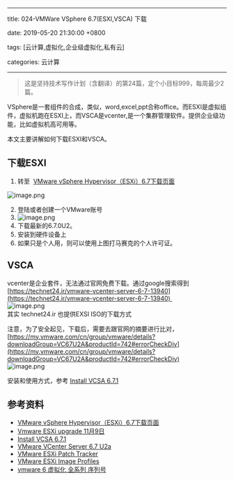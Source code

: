 
---

title: 024-VMWare VSphere 6.7(ESXI,VSCA) 下载

date: 2019-05-20 21:30:00 +0800

tags: [云计算,虚拟化,企业级虚拟化,私有云]

categories: 云计算

---
> 这是坚持技术写作计划（含翻译）的第24篇，定个小目标999，每周最少2篇。



VSphere是一套组件的合成，类似，word,excel,ppt合称office。而ESXI是虚拟组件，虚拟机跑在ESXI上，而VSCA是vcenter,是一个集群管理软件。提供企业级功能，比如虚拟机高可用等。

本文主要讲解如何下载ESXI和VSCA。

<a name="QvLjj"></a>
## 下载ESXI

1. 转至  [VMware vSphere Hypervisor（ESXi）6.7下载页面](https://my.vmware.com/web/vmware/evalcenter?p=free-esxi6)

![image.png](https://cdn.nlark.com/yuque/0/2019/png/226273/1558333257691-7387ac13-94fc-43fb-b29d-9ff232ca77c9.png#align=left&display=inline&height=531&name=image.png&originHeight=531&originWidth=1151&size=70459&status=done&width=1151)

2. 登陆或者创建一个VMware账号
2. ![image.png](https://cdn.nlark.com/yuque/0/2019/png/226273/1558333321551-eae0c876-c98e-484c-8e4d-bb9b623bf3e1.png#align=left&display=inline&height=516&name=image.png&originHeight=516&originWidth=1033&size=57459&status=done&width=1033)
2. 下载最新的6.7.0U2。
2. 安装到硬件设备上
2. 如果只是个人用，则可以使用上图打马赛克的个人许可证。

<a name="gVRsU"></a>
## VSCA
vcenter是企业套件，无法通过官网免费下载。通过google搜索得到<br />[https://technet24.ir/vmware-vcenter-server-6-7-13940](https://technet24.ir/vmware-vcenter-server-6-7-13940) <br />![image.png](https://cdn.nlark.com/yuque/0/2019/png/226273/1558334332060-23ee4240-2db2-4a0f-bcf8-0bc3bb3a7bcb.png#align=left&display=inline&height=771&name=image.png&originHeight=771&originWidth=755&size=147702&status=done&width=755)<br />其实 technet24.ir 也提供EXSI ISO的下载方式

注意，为了安全起见，下载后，需要去跟官网的摘要进行比对，<br />[https://my.vmware.com/cn/group/vmware/details?downloadGroup=VC67U2A&productId=742#errorCheckDiv](https://my.vmware.com/cn/group/vmware/details?downloadGroup=VC67U2A&productId=742#errorCheckDiv)<br />![image.png](https://cdn.nlark.com/yuque/0/2019/png/226273/1558334892852-4ff231a2-498f-4795-aadc-9cc7e20ae821.png#align=left&display=inline&height=294&name=image.png&originHeight=294&originWidth=1480&size=49917&status=done&width=1480)

安装和使用方式，参考 [Install VCSA 6.7.1](https://blog.51cto.com/happynews/2312006)

<a name="szit3"></a>
## 参考资料

- [VMware vSphere Hypervisor（ESXi）6.7下载页面](https://my.vmware.com/web/vmware/evalcenter?p=free-esxi6)
- [Vmware ESXi upgrade 11月9日](https://blog.51cto.com/happynews/2316683?source=dra)
- [Install VCSA 6.7.1](https://blog.51cto.com/happynews/2312006)
- [VMware VCenter Server 6.7 U2a](https://technet24.ir/vmware-vcenter-server-6-7-13940)
- [VMware ESXi Patch Tracker](https://esxi-patches.v-front.de/ESXi-6.7.0.html)
- [VMware ESXi Image Profiles](https://www.virten.net/vmware/vmware-esxi-image-profiles/)
- [vmware 6 虚拟化 全系列 序列号](http://www.i5i6.net/post/190.html)

